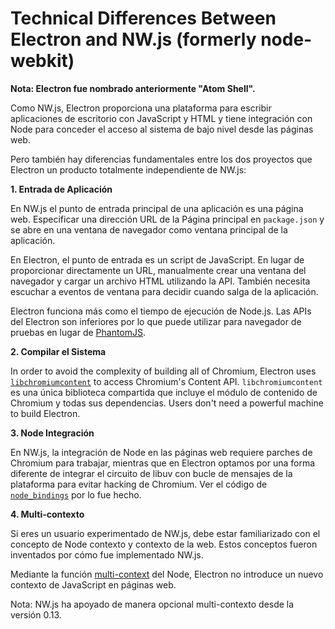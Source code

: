 # Technical Differences Between Electron and NW.js (formerly node-webkit)

**Nota: Electron fue nombrado anteriormente "Atom Shell".**

Como NW.js, Electron proporciona una plataforma para escribir aplicaciones de escritorio con JavaScript y HTML y tiene integración con Node para conceder el acceso al sistema de bajo nivel desde las páginas web.

Pero también hay diferencias fundamentales entre los dos proyectos que Electron un producto totalmente independiente de NW.js:

**1. Entrada de Aplicación**

En NW.js el punto de entrada principal de una aplicación es una página web. Especificar una dirección URL de la Página principal en `package.json` y se abre en una ventana de navegador como ventana principal de la aplicación.

En Electron, el punto de entrada es un script de JavaScript. En lugar de proporcionar directamente un URL, manualmente crear una ventana del navegador y cargar un archivo HTML utilizando la API. También necesita escuchar a eventos de ventana para decidir cuando salga de la aplicación.

Electron funciona más como el tiempo de ejecución de Node.js. Las APIs del Electron son inferiores por lo que puede utilizar para navegador de pruebas en lugar de [PhantomJS](http://phantomjs.org/).

**2. Compilar el Sistema**

In order to avoid the complexity of building all of Chromium, Electron uses [`libchromiumcontent`](https://github.com/electron/libchromiumcontent) to access Chromium's Content API. `libchromiumcontent` es una única biblioteca compartida que incluye el módulo de contenido de Chromium y todas sus dependencias. Users don't need a powerful machine to build Electron.

**3. Node Integración**

En NW.js, la integración de Node en las páginas web requiere parches de Chromium para trabajar, mientras que en Electron optamos por una forma diferente de integrar el circuito de libuv con bucle de mensajes de la plataforma para evitar hacking de Chromium. Ver el código de [`node_bindings`](https://github.com/electron/electron/tree/master/atom/common) por lo fue hecho.

**4. Multi-contexto**

Si eres un usuario experimentado de NW.js, debe estar familiarizado con el concepto de Node contexto y contexto de la web. Estos conceptos fueron inventados por cómo fue implementado NW.js.

Mediante la función [multi-context](http://strongloop.com/strongblog/whats-new-node-js-v0-12-multiple-context-execution/) del Node, Electron no introduce un nuevo contexto de JavaScript en páginas web.

Nota: NW.js ha apoyado de manera opcional multi-contexto desde la versión 0.13.